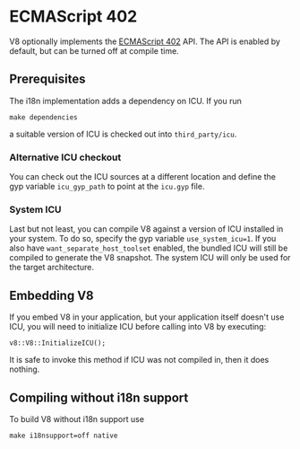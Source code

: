 # ECMAScript 402

V8 optionally implements the [ECMAScript 402](http://www.ecma-international.org/ecma-402/1.0/) API. The API is enabled by default, but can be turned off at compile time.


## Prerequisites

The i18n implementation adds a dependency on ICU. If you run

```
make dependencies
```

a suitable version of ICU is checked out into `third_party/icu`.


### Alternative ICU checkout

You can check out the ICU sources at a different location and define the gyp variable `icu_gyp_path` to point at the `icu.gyp` file.


### System ICU

Last but not least, you can compile V8 against a version of ICU installed in your system. To do so, specify the gyp variable `use_system_icu=1`. If you also have `want_separate_host_toolset` enabled, the bundled ICU will still be compiled to generate the V8 snapshot. The system ICU will only be used for the target architecture.


## Embedding V8

If you embed V8 in your application, but your application itself doesn't use ICU, you will need to initialize ICU before calling into V8 by executing:

```
v8::V8::InitializeICU();
```

It is safe to invoke this method if ICU was not compiled in, then it does nothing.


## Compiling without i18n support

To build V8 without i18n support use

```
make i18nsupport=off native
```